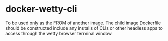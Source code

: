 docker-wetty-cli
================
To be used only as the FROM of another image. The child image Dockerfile should be constructed include any installs of CLIs or other headless apps to access through the wetty browser terminal window. 
